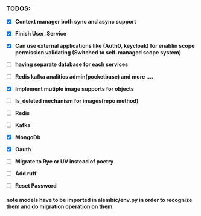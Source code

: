 ### TODOS:

- [x] **Context manager both sync and async support**
- [x] **Finish User_Service**
- [x] **Can use external applications like (Auth0, keycloak) for enablin scope permission validating (Switched to self-managed scope system)**
- [ ] **having separate database for each services**

- [ ] **Redis kafka analitics admin(pocketbase) and more ....**
- [x] **Implement mutiple image supports for objects**
- [ ] **Is_deleted mechanism for images(repo method)**

- [ ] **Redis**
- [ ] **Kafka**
- [x] **MongoDb**
- [x] **Oauth**


- [ ] **Migrate to Rye or UV instead of poetry**

- [ ] **Add ruff**
- [ ] **Reset Password**


#### note models have to be imported in alembic/env.py in order to recognize them and do migration operation on them